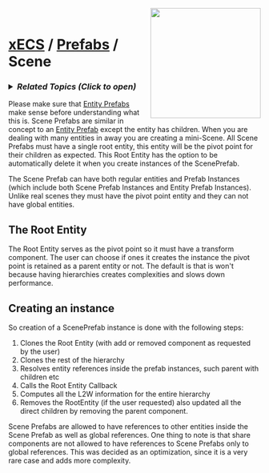 <img src="https://i.imgur.com/TyjrCTS.jpg" align="right" width="220px" /><br>
# [xECS](xecs.md) / [Prefabs](xecs_prefab.md) / Scene

<h3><details><summary><i><b>Related Topics </b>(Click to open)</i></summary>

* [Component Serialization](xecs_component_serialization.md)
* [Component Properties](xecs_component_properties.md)
* [Component Typedef](xecs_component_typedef.md)
* [Scene entity references](ecs_scene_entity_references.md)
* [Scene Ranges](xecs_scene_ranges.md)
* [Scene file format, details about entities](xecs_scene_serialization_entity.md)
</details></h3>

Please make sure that [Entity Prefabs](xecs_prefab_entity.md) make sense before understanding what this is. Scene Prefabs are similar in concept to an [Entity Prefab](xecs_prefab_entity.md) except the entity has children. When you are dealing with many entities in away you are creating a mini-Scene. All Scene Prefabs must have a single root entity, this entity will be the pivot point for their children as expected. This Root Entity has the option to be automatically delete it when you create instances of the ScenePrefab.

The Scene Prefab can have both regular entities and Prefab Instances (which include both Scene Prefab Instances and Entity Prefab Instances). Unlike real scenes they must have the pivot point entity and they can not have global entities. 

## The Root Entity

The Root Entity serves as the pivot point so it must have a transform component. The user can choose if ones it creates the instance the pivot point is retained as a parent entity or not. The default is that is won't because having hierarchies creates complexities and slows down performance. 

## Creating an instance

So creation of a ScenePrefab instance is done with the following steps:
1. Clones the Root Entity (with add or removed component as requested by the user)
2. Clones the rest of the hierarchy 
3. Resolves entity references inside the prefab instances, such parent with children etc
4. Calls the Root Entity Callback 
5. Computes all the L2W information for the entire hierarchy 
6. Removes the RootEntity (if the user requested) also updated all the direct children by removing the parent component.

Scene Prefabs are allowed to have references to other entities inside the Scene Prefab as well as global references. One thing to note is that share components are not allowed to have references to Scene Prefabs only to global references. This was decided as an optimization, since it is a very rare case and adds more complexity. 
